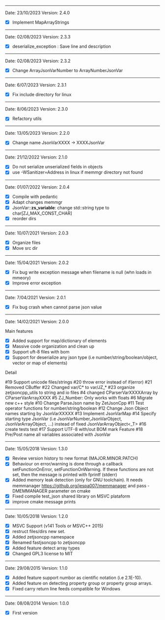 

----------------------------
Date: 23/10/2023
Version: 2.4.0

- [x] Implement MapArrayStrings

----------------------------
Date: 02/08/2023
Version: 2.3.3

- [x] deserialize_exception : Save line and description

----------------------------
Date: 02/08/2023
Version: 2.3.2

- [x] Change ArrayJsonVarNumber to ArrayNumberJsonVar

----------------------------
Date: 6/07/2023
Version: 2.3.1

- [x] Fix include directory for linux

----------------------------
Date: 8/06/2023
Version: 2.3.0

- [x] Refactory utils

----------------------------
Date: 13/05/2023
Version: 2.2.0

- [x] Change name JsonVarXXXX -> XXXXJsonVar

----------------------------
Date: 21/12/2022
Version: 2.1.0

- [x] Do not serialize unserialized fields in objects
- [x] use -WSanitizer=Address in linux if memmgr directory not found

----------------------------
Date: 01/07/2022
Version: 2.0.4

- [x] Compile with pedantic
- [x] Adapt changes memmgr
- [x] JsonVar::__zs_variable__: change std::string type to char[ZJ_MAX_CONST_CHAR]
- [x] reorder dirs

----------------------------
Date: 10/07/2021
Version: 2.0.3

- [x] Organize files
- [x] Move src dir

----------------------------
Date: 15/04/2021
Version: 2.0.2

- [x] Fix bug write exception message when filename is null (whn loads in mmeory)
- [x] Improve error exception

----------------------------
Date: 7/04/2021
Version: 2.0.1

- [x] Fix bug crash when cannot parse json value

----------------------------
Date: 14/02/2021
Version: 2.0.0

Main features

- [x] Added support for map/dictionary of elements
- [x] Massive code organization and clean up
- [x] Support uft-8 files with bom
- [x] Support for deserialize any json type (i.e number/string/boolean/object, vector or map of elements) 

Detail

#19 Support unicode files/strings
#20 throw error instead of if(error)
#21 Removed CBuffer
#22 Changed var/C* to var/JZ_*
#23 organize zetjsoncpp_utils to string and io files 
#4 changed CParserVarXXXXArray by CParserVarArrayXXXX 
#5 ZJ_Number: Only works with floats 
#6 Migrate new c++ style 
#10 Change ParseJson name by ZetJsonCpp
#11 Test operator functions for number/string/boolean 
#12 Change Json Object names starting by JsonVarXXXXX
#13 Implement JsonVarMap
#14 Specify starting type JsonVar (i.e JsonVarNumber,JsonVarObject, JsonVarArrayObject, ...) instead of fixed JsonVarArrayObject<_T>
#16 create tests test
#17 Support UTF-8 with/out BOM mark Feature 
#18 Pre/Post name all variables associated with JsonVar 

----------------------------
Date: 15/05/2018
Version: 1.3.0

- [x] Review version history to new format (MAJOR.MINOR.PATCH)
- [x] Behaviour on error/warning is done through a callback setFunctionOnError, setFunctionOnWarning. If these functions are not set, then the message is printed with fprintf (stderr)
- [x] Added memory leak detection (only for GNU toolchain).  It needs memmanager https://github.org/jespa007/memmanager and pass -DMEMMANAGER parameter on cmake 
- [x] Fixed compile test_json shared library on MSVC plataform 
- [x] improve cmake message prints 

----------------------------
Date: 10/05/2018
Version: 1.2.0

- [x] MSVC Support (v141 Tools or MSVC++ 2015)
- [x] restruct files/dirs new set.
- [x] Added zetjsoncpp namespace
- [x] Renamed fastjsoncpp to zetjsoncpp
- [x] Added feature detect array types
- [x] Changed GPL3 license to MIT

----------------------------
Date: 29/08/2015
Version: 1.1.0

- [x] Added feature support numbor as cientific notation (i.e 2.1E-10).
- [x] Added feature on detecting property group or property group arrays.
- [x] Fixed carry return line feeds compatible for Windows

----------------------------
Date: 08/08/2014
Version: 1.0.0

- [x] First version
